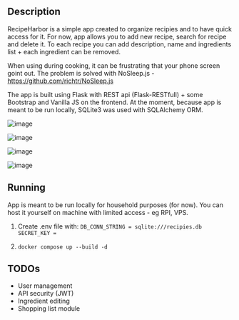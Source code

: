 ## Description

RecipeHarbor is a simple app created to organize recipies and to have quick access for it.
For now, app allows you to add new recipe, search for recipe and delete it. To each recipe
you can add description, name and ingredients list + each ingredient can be removed.

When using during cooking, it can be frustrating that your phone screen goint out.
The problem is solved with NoSleep.js - https://github.com/richtr/NoSleep.js

The app is built using Flask with REST api (Flask-RESTfull) + some Bootstrap and Vanilla JS on the frontend. At the moment, because app is meant to be run locally, SQLite3 was used with SQLAlchemy ORM.

![image](https://github.com/BartoszSzm/RecipeHarbor/assets/65613527/da0c7090-b994-4f1b-bf36-777c7be09b59)

![image](https://github.com/BartoszSzm/RecipeHarbor/assets/65613527/7d34e408-ba0d-4415-a703-ab0e90d24688)

![image](https://github.com/BartoszSzm/RecipeHarbor/assets/65613527/a012057a-534d-4602-8df5-d64b496cc286)

![image](https://github.com/BartoszSzm/RecipeHarbor/assets/65613527/07611c5a-4c83-4a15-a363-9bd3c23fc63d)

## Running

App is meant to be run locally for household purposes (for now). You can host it
yourself on machine with limited access - eg RPI, VPS.

1. Create .env file with:
   `DB_CONN_STRING = sqlite:///recipies.db
SECRET_KEY =`

2. `docker compose up --build -d`

## TODOs

- User management
- API security (JWT)
- Ingredient editing
- Shopping list module
